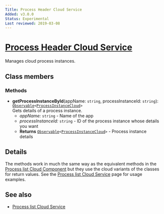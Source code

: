 ```yaml
---
Title: Process Header Cloud Service
Added: v3.0.0
Status: Experimental
Last reviewed: 2019-03-08
---
```


# [Process Header Cloud Service](../../../lib/process-services-cloud/src/lib/process/process-header/services/process-header-cloud.service.ts "Defined in process-header-cloud.service.ts")

Manages cloud process instances. 

## Class members

### Methods

-   **getProcessInstanceById**(appName: `string`, processInstanceId: `string`): [`Observable`](http://reactivex.io/documentation/observable.html)`<`[`ProcessInstanceCloud`](../../../lib/process-services-cloud/src/lib/process/start-process/models/process-instance-cloud.model.ts)`>`<br/>
    Gets details of a process instance.
    -   _appName:_ `string`  - Name of the app
    -   _processInstanceId:_ `string`  - ID of the process instance whose details you want
    -   **Returns** [`Observable`](http://reactivex.io/documentation/observable.html)`<`[`ProcessInstanceCloud`](../../../lib/process-services-cloud/src/lib/process/start-process/models/process-instance-cloud.model.ts)`>` - Process instance details

## Details

The methods work in much the same way as the equivalent methods in the
[Process list Cloud Component](../components/process-list-cloud.component.md)
but they use the cloud variants of the classes for return values. See the
[Process list Cloud Service](process-list-cloud.service.md) page for usage examples.

## See also

-   [Process list Cloud Service](process-list-cloud.service.md)
